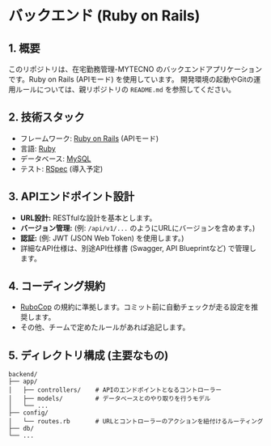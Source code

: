 # バックエンド (Ruby on Rails)

## 1. 概要

このリポジトリは、在宅勤務管理-MYTECNO のバックエンドアプリケーションです。Ruby on Rails (APIモード) を使用しています。
開発環境の起動やGitの運用ルールについては、親リポジトリの `README.md` を参照してください。

## 2. 技術スタック

-   フレームワーク: [Ruby on Rails](https://rubyonrails.org/) (APIモード)
-   言語: [Ruby](https://www.ruby-lang.org/ja/)
-   データベース: [MySQL](https://www.mysql.com/jp/)
-   テスト: [RSpec](https://rspec.info/) (導入予定)

## 3. APIエンドポイント設計

-   **URL設計:** RESTfulな設計を基本とします。
-   **バージョン管理:** (例: `/api/v1/...` のようにURLにバージョンを含めます。)
-   **認証:** (例: JWT (JSON Web Token) を使用します。)
-   詳細なAPI仕様は、別途API仕様書 (Swagger, API Blueprintなど) で管理します。

## 4. コーディング規約

-   [RuboCop](https://github.com/rubocop/rubocop) の規約に準拠します。コミット前に自動チェックが走る設定を推奨します。
-   その他、チームで定めたルールがあれば追記します。

## 5. ディレクトリ構成 (主要なもの)

```
backend/
├── app/
│   ├── controllers/    # APIのエンドポイントとなるコントローラー
│   ├── models/         # データベースとのやり取りを行うモデル
│   └── ...
├── config/
│   └── routes.rb       # URLとコントローラーのアクションを紐付けるルーティング
├── db/
└── ...
